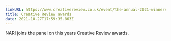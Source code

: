 ```yaml
---
linkURL: https://www.creativereview.co.uk/event/the-annual-2021-winners/
title: Creative Review awards
date: 2021-10-27T17:59:35.863Z
---
```

NARI joins the panel on this years Creative Review awards.
